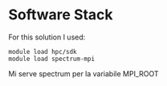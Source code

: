 # Software Stack
For this solution I used:
```
module load hpc/sdk
module load spectrum-mpi
```
Mi serve spectrum per la variabile MPI_ROOT